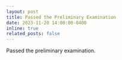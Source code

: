 ```yaml
---
layout: post
title: Passed the Preliminary Examination
date: 2023-11-20 14:00:00-0400
inline: true
related_posts: false
---
```


Passed the preliminary examination.
